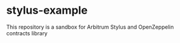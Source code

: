 # stylus-example
This repository is a sandbox for Arbitrum Stylus and OpenZeppelin contracts library
